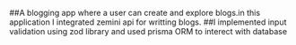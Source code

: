 ##A blogging app where a user can create and explore blogs.in this application I integrated zemini api for writting blogs.
##I implemented input validation using zod library and used prisma ORM to interect with database
